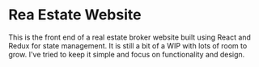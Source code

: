 # Rea Estate Website

This is the front end of a real estate broker website built using React and Redux for state management. It is still a bit of a WIP with lots of room to grow. I've tried to keep it simple and focus on functionality and design.